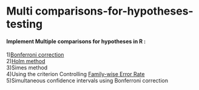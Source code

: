 # Multi comparisons-for-hypotheses-testing
#### Implement Multiple comparisons for hypotheses in R  :
1)[Bonferroni correction](https://en.wikipedia.org/wiki/Bonferroni_correction) </br>
2)[Holm method](https://en.wikipedia.org/wiki/Holm%E2%80%93Bonferroni_method#:~:text=In%20statistics%2C%20the%20Holm%E2%80%93Bonferroni,powerful%20than%20the%20Bonferroni%20correction.) </br>
3)Simes method </br>
4)Using the criterion Controlling [Family-wise Error Rate](https://en.wikipedia.org/wiki/False_discovery_rate) </br>
5)Simultaneous confidence intervals using Bonferroni correction </br>
